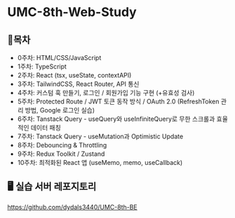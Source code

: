 # UMC-8th-Web-Study

## 📌목차
- 0주차: HTML/CSS/JavaScript
- 1주차: TypeScript
- 2주차: React (tsx, useState, contextAPI)
- 3주차: TailwindCSS, React Router, API 통신
- 4주차: 커스텀 훅 만들기, 로그인 / 회원가입 기능 구현 (+유효성 검사)
- 5주차: Protected Route / JWT 토큰 동작 방식 / OAuth 2.0 (RefreshToken 관리 방법, Google 로그인 실습)
- 6주차: Tanstack Query - useQuery와 useInfiniteQuery로 무한 스크롤과 효율적인 데이터 패칭
- 7주차: Tanstack Query - useMutation과 Optimistic Update
- 8주차: Debouncing & Throttling
- 9주차: Redux Toolkit / Zustand
- 10주차: 최적화된 React 앱 (useMemo, memo, useCallback)

## 🖥️ 실습 서버 레포지토리
https://github.com/dydals3440/UMC-8th-BE
